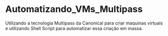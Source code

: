 # Automatizando_VMs_Multipass
Utilizando a tecnologia Multipass da Canonical para criar maquinas virtuais e utilizando Shell Script para automatizar essa criação em massa. 
